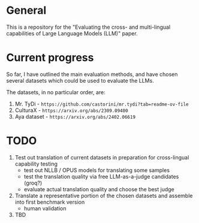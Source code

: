 # General

This is a repository for the "Evaluating the cross- and multi-lingual capabilities of Large Language Models (LLM)" paper.

# Current progress

So far, I have outlined the main evaluation methods, and have chosen several datasets which could be used to evaluate the LLMs. 

The datasets, in no particular order, are:
1. Mr. TyDi - `https://github.com/castorini/mr.tydi?tab=readme-ov-file`
2. CulturaX - `https://arxiv.org/abs/2309.09400`
3. Aya dataset - `https://arxiv.org/abs/2402.06619`

# TODO

1. Test out translation of current datasets in preparation for cross-lingual capability testing
    - test out NLLB / OPUS models for translating some samples
    - test the translation quality via free LLM-as-a-judge candidates (groq?)
    - evaluate actual translation quality and choose the best judge
2. Translate a representative portion of the chosen datasets and assemble into first benchmark version
    - human validation
3. TBD
